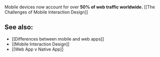 Mobile devices now account for over **50% of web traffic worldwide.** [[The Challenges of Mobile Interaction Design]]

## See also:

* [[Differences between mobile and web apps]]
* [[Mobile Interaction Design]]
* [[Web App v Native App]]